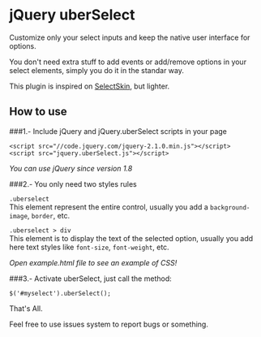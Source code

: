 jQuery uberSelect
=================

Customize only your select inputs and keep the native user interface for options.

You don't need extra stuff to add events or add/remove options in your select
elements, simply you do it in the standar way.

This plugin is inspired on [SelectSkin](http://carlosroberto.name/jquery-selectskin/), but lighter.

How to use
----------

###1.- Include jQuery and jQuery.uberSelect scripts in your page

    <script src="//code.jquery.com/jquery-2.1.0.min.js"></script>
    <script src="jquery.uberSelect.js"></script>

*You can use jQuery since version 1.8*

###2.- You only need two styles rules

`.uberselect`  
This element represent the entire control, usually you add a `background-image`, `border`, etc.

`.uberselect > div`  
This element is to display the text of the selected option, usually you add here text styles like `font-size`, `font-weight`, etc.

*Open example.html file to see an example of CSS!*

###3.- Activate uberSelect, just call the method:

    $('#myselect').uberSelect();

That's All.

Feel free to use issues system to report bugs or something.
